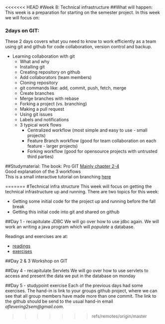<<<<<<< HEAD
#Week 8: Technical infrastructure
##What will happen:
This week is a preparation for starting on the semester project. In this week we will focus on:
### 2days on GIT:
These 2 days covers what you need to know to work efficiently as a team using git and github for code collaboration, version control and backup.  
- Learning collaboration with git 
  - What and why
  - Installing git 
  - Creating repository on github  
  - Add collaborators (team members)  
  - Cloning repository  
  - git commands like: add, commit, push, fetch, merge  
  - Create branches  
  - Merge branches with rebase  
  - Forking a project (vs. branching)  
  - Making a pull request  
  - Using git issues   
  - Labels and notifications  
  - 3 typical work flows  
    - Centralized workflow (most simple and easy to use - small projects)  
    - Feature Branch workflow (good for team collaboration on each feature - larger projects)  
    - Forking workflow (good for opensource projects with untrusted third parties)


##Studymaterial:
The book: Pro GIT [Mainly chapter 2-4](https://git-scm.com/book/en/v2)  
Good explanation of the 3 workflows [](https://www.atlassian.com/git/tutorials/comparing-workflows)  
This is a small interactive tutorial on branching [here](http://learngitbranching.js.org/)  


=======
#Technical infra structure
This week will focus on getting the technical infrastructure up and running. There are two topics for this week:

* Getting some initial code for the project up and running before the fall break
* Getting this initial code into git and shared on github

##Day 1 - recapitulate JDBC
We will go over how to use jdbc again. We will work an writing a java program which will _populate_ a database. 

Readings and exercises are at:

* [readings](study/day1readme.md)
* [exercises](study/day1exercises.md)

##Day 2 & 3
Workshop on GIT

##Day 4 - recapitulate Servlets
We will go over how to use servlets to access and present the data we put in the database on monday

##Day 5 - studypoint exercise
Each of the previous days had some exercises. The hand-in is link to your groups github project, where we can see that all group members have made more than one commit. The link to the github should be send to the usual hand-in email _aflevering2sem@gmail.com_.
>>>>>>> refs/remotes/origin/master
